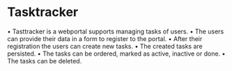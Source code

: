 # Tasktracker
• Tasttracker is a webportal supports managing tasks of users.
• The users can provide their data in a form to register to the portal.
• After their registration the users can create new tasks.
• The created tasks are persisted.
• The tasks can be ordered, marked as active, inactive or done.
• The tasks can be deleted.

